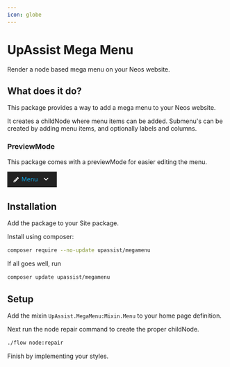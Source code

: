 ```yaml
---
icon: globe
---
```


# UpAssist Mega Menu

Render a node based mega menu on your Neos website.

## What does it do?
This package provides a way to add a mega menu to your Neos website.

It creates a childNode where menu items can be added. Submenu's can be created by adding 
menu items, and optionally labels and columns.

### PreviewMode
This package comes with a previewMode for easier editing the menu.

![](Documentation/Images/previewmode.png)

## Installation
Add the package to your Site package.

Install using composer: 

```bash
composer require --no-update upassist/megamenu
```

If all goes well, run 

```bash
composer update upassist/megamenu
```

## Setup
Add the mixin `UpAssist.MegaMenu:Mixin.Menu` to your home page definition.

Next run the node repair command to create the proper childNode.

```bash
./flow node:repair
```

Finish by implementing your styles.
